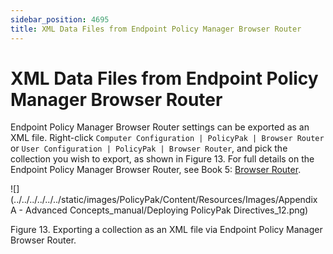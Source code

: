 ```yaml
---
sidebar_position: 4695
title: XML Data Files from Endpoint Policy Manager Browser Router
---
```


# XML Data Files from Endpoint Policy Manager Browser Router

Endpoint Policy Manager Browser Router settings can be exported as an XML file. Right-click `Computer Configuration | PolicyPak | Browser Router` or `User Configuration | PolicyPak | Browser Router`, and pick the collection you wish to export, as shown in Figure 13. For full details on the Endpoint Policy Manager Browser Router, see Book 5: [Browser Router](../../BrowserRouter/Overview).

![](../../../../../../static/images/PolicyPak/Content/Resources/Images/Appendix A - Advanced Concepts_manual/Deploying PolicyPak Directives_12.png)

Figure 13. Exporting a collection as an XML file via Endpoint Policy Manager Browser Router.
